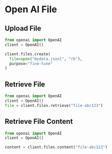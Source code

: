 # Open AI File

## Upload File
```python
from openai import OpenAI
client = OpenAI()

client.files.create(
  file=open("mydata.jsonl", "rb"),
  purpose="fine-tune"
)
```

## Retrieve File

```python
from openai import OpenAI
client = OpenAI()
file = client.files.retrieve("file-abc123")
```

## Retrieve File Content
```python
from openai import OpenAI
client = OpenAI()

content = client.files.content("file-abc123")
```

